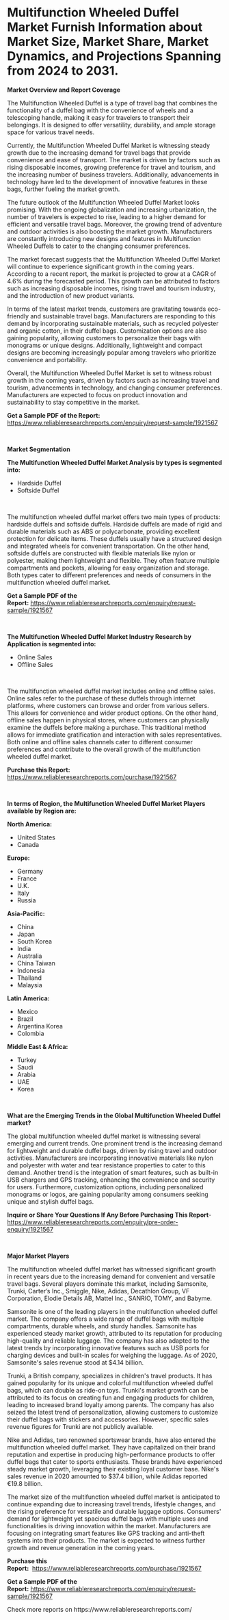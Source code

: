 <p><h1>Multifunction Wheeled Duffel Market Furnish Information about Market Size, Market Share, Market Dynamics, and Projections Spanning from 2024 to 2031.</h1></p><p><strong>Market Overview and Report Coverage</strong></p>
<p><p>The Multifunction Wheeled Duffel is a type of travel bag that combines the functionality of a duffel bag with the convenience of wheels and a telescoping handle, making it easy for travelers to transport their belongings. It is designed to offer versatility, durability, and ample storage space for various travel needs.</p><p>Currently, the Multifunction Wheeled Duffel Market is witnessing steady growth due to the increasing demand for travel bags that provide convenience and ease of transport. The market is driven by factors such as rising disposable incomes, growing preference for travel and tourism, and the increasing number of business travelers. Additionally, advancements in technology have led to the development of innovative features in these bags, further fueling the market growth.</p><p>The future outlook of the Multifunction Wheeled Duffel Market looks promising. With the ongoing globalization and increasing urbanization, the number of travelers is expected to rise, leading to a higher demand for efficient and versatile travel bags. Moreover, the growing trend of adventure and outdoor activities is also boosting the market growth. Manufacturers are constantly introducing new designs and features in Multifunction Wheeled Duffels to cater to the changing consumer preferences.</p><p>The market forecast suggests that the Multifunction Wheeled Duffel Market will continue to experience significant growth in the coming years. According to a recent report, the market is projected to grow at a CAGR of 4.6% during the forecasted period. This growth can be attributed to factors such as increasing disposable incomes, rising travel and tourism industry, and the introduction of new product variants.</p><p>In terms of the latest market trends, customers are gravitating towards eco-friendly and sustainable travel bags. Manufacturers are responding to this demand by incorporating sustainable materials, such as recycled polyester and organic cotton, in their duffel bags. Customization options are also gaining popularity, allowing customers to personalize their bags with monograms or unique designs. Additionally, lightweight and compact designs are becoming increasingly popular among travelers who prioritize convenience and portability.</p><p>Overall, the Multifunction Wheeled Duffel Market is set to witness robust growth in the coming years, driven by factors such as increasing travel and tourism, advancements in technology, and changing consumer preferences. Manufacturers are expected to focus on product innovation and sustainability to stay competitive in the market.</p></p>
<p><strong>Get a Sample PDF of the Report:</strong> <a href="https://www.reliableresearchreports.com/enquiry/request-sample/1921567">https://www.reliableresearchreports.com/enquiry/request-sample/1921567</a></p>
<p>&nbsp;</p>
<p><strong>Market Segmentation</strong></p>
<p><strong>The Multifunction Wheeled Duffel Market Analysis by types is segmented into:</strong></p>
<p><ul><li>Hardside Duffel</li><li>Softside Duffel</li></ul></p>
<p>&nbsp;</p>
<p><p>The multifunction wheeled duffel market offers two main types of products: hardside duffels and softside duffels. Hardside duffels are made of rigid and durable materials such as ABS or polycarbonate, providing excellent protection for delicate items. These duffels usually have a structured design and integrated wheels for convenient transportation. On the other hand, softside duffels are constructed with flexible materials like nylon or polyester, making them lightweight and flexible. They often feature multiple compartments and pockets, allowing for easy organization and storage. Both types cater to different preferences and needs of consumers in the multifunction wheeled duffel market.</p></p>
<p><strong>Get a Sample PDF of the Report:</strong>&nbsp;<a href="https://www.reliableresearchreports.com/enquiry/request-sample/1921567">https://www.reliableresearchreports.com/enquiry/request-sample/1921567</a></p>
<p>&nbsp;</p>
<p><strong>The Multifunction Wheeled Duffel Market Industry Research by Application is segmented into:</strong></p>
<p><ul><li>Online Sales</li><li>Offline Sales</li></ul></p>
<p>&nbsp;</p>
<p><p>The multifunction wheeled duffel market includes online and offline sales. Online sales refer to the purchase of these duffels through internet platforms, where customers can browse and order from various sellers. This allows for convenience and wider product options. On the other hand, offline sales happen in physical stores, where customers can physically examine the duffels before making a purchase. This traditional method allows for immediate gratification and interaction with sales representatives. Both online and offline sales channels cater to different consumer preferences and contribute to the overall growth of the multifunction wheeled duffel market.</p></p>
<p><strong>Purchase this Report:</strong>&nbsp; <a href="https://www.reliableresearchreports.com/purchase/1921567">https://www.reliableresearchreports.com/purchase/1921567</a></p>
<p>&nbsp;</p>
<p><strong>In terms of Region, the Multifunction Wheeled Duffel Market Players available by Region are:</strong></p>
<p>
    <p> <strong> North America: </strong>
        <ul>
            <li>United States</li>
            <li>Canada</li>
        </ul>
        </p> 
    <p> <strong> Europe: </strong>
        <ul>
            <li>Germany</li>
            <li>France</li>
            <li>U.K.</li>
            <li>Italy</li>
            <li>Russia</li>
        </ul>
        </p> 
    <p> <strong> Asia-Pacific: </strong>
        <ul>
            <li>China</li>
            <li>Japan</li>
            <li>South Korea</li>
            <li>India</li>
            <li>Australia</li>
            <li>China Taiwan</li>
            <li>Indonesia</li>
            <li>Thailand</li>
            <li>Malaysia</li>
        </ul>
        </p> 
    <p> <strong> Latin America: </strong>
        <ul>
            <li>Mexico</li>
            <li>Brazil</li>
            <li>Argentina Korea</li>
            <li>Colombia</li>
        </ul>
        </p> 
    <p> <strong> Middle East & Africa: </strong>
        <ul>
            <li>Turkey</li>
            <li>Saudi</li>
            <li>Arabia</li>
            <li>UAE</li>
            <li>Korea</li>
        </ul>
    </p>
    </p>
<p>&nbsp;</p>
<p><strong>What are the Emerging Trends in the Global Multifunction Wheeled Duffel market?</strong></p>
<p><p>The global multifunction wheeled duffel market is witnessing several emerging and current trends. One prominent trend is the increasing demand for lightweight and durable duffel bags, driven by rising travel and outdoor activities. Manufacturers are incorporating innovative materials like nylon and polyester with water and tear resistance properties to cater to this demand. Another trend is the integration of smart features, such as built-in USB chargers and GPS tracking, enhancing the convenience and security for users. Furthermore, customization options, including personalized monograms or logos, are gaining popularity among consumers seeking unique and stylish duffel bags.</p></p>
<p><strong>Inquire or Share Your Questions If Any Before Purchasing This Report</strong>- <a href="https://www.reliableresearchreports.com/enquiry/pre-order-enquiry/1921567">https://www.reliableresearchreports.com/enquiry/pre-order-enquiry/1921567</a></p>
<p>&nbsp;</p>
<p><strong>Major Market Players</strong></p>
<p><p>The multifunction wheeled duffel market has witnessed significant growth in recent years due to the increasing demand for convenient and versatile travel bags. Several players dominate this market, including Samsonite, Trunki, Carter’s Inc., Smiggle, Nike, Adidas, Decathlon Group, VF Corporation, Elodie Details AB, Mattel Inc., SANRIO, TOMY, and Babyme.</p><p>Samsonite is one of the leading players in the multifunction wheeled duffel market. The company offers a wide range of duffel bags with multiple compartments, durable wheels, and sturdy handles. Samsonite has experienced steady market growth, attributed to its reputation for producing high-quality and reliable luggage. The company has also adapted to the latest trends by incorporating innovative features such as USB ports for charging devices and built-in scales for weighing the luggage. As of 2020, Samsonite's sales revenue stood at $4.14 billion.</p><p>Trunki, a British company, specializes in children's travel products. It has gained popularity for its unique and colorful multifunction wheeled duffel bags, which can double as ride-on toys. Trunki's market growth can be attributed to its focus on creating fun and engaging products for children, leading to increased brand loyalty among parents. The company has also seized the latest trend of personalization, allowing customers to customize their duffel bags with stickers and accessories. However, specific sales revenue figures for Trunki are not publicly available.</p><p>Nike and Adidas, two renowned sportswear brands, have also entered the multifunction wheeled duffel market. They have capitalized on their brand reputation and expertise in producing high-performance products to offer duffel bags that cater to sports enthusiasts. These brands have experienced steady market growth, leveraging their existing loyal customer base. Nike's sales revenue in 2020 amounted to $37.4 billion, while Adidas reported €19.8 billion.</p><p>The market size of the multifunction wheeled duffel market is anticipated to continue expanding due to increasing travel trends, lifestyle changes, and the rising preference for versatile and durable luggage options. Consumers' demand for lightweight yet spacious duffel bags with multiple uses and functionalities is driving innovation within the market. Manufacturers are focusing on integrating smart features like GPS tracking and anti-theft systems into their products. The market is expected to witness further growth and revenue generation in the coming years.</p></p>
<p><strong>Purchase this Report:</strong>&nbsp;&nbsp;<a href="https://www.reliableresearchreports.com/purchase/1921567">https://www.reliableresearchreports.com/purchase/1921567</a></p>
<p></p>
<p><strong>Get a Sample PDF of the Report:</strong>&nbsp;<a href="https://www.reliableresearchreports.com/enquiry/request-sample/1921567">https://www.reliableresearchreports.com/enquiry/request-sample/1921567</a></p>
<p>Check more reports on https://www.reliableresearchreports.com/</p>
